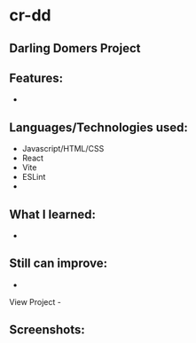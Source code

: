 # cr-dd
## Darling Domers Project


## Features:
 - 

## Languages/Technologies used:
 - Javascript/HTML/CSS
 - React
 - Vite
 - ESLint
 - 

## What I learned:
 - 
 
## Still can improve:
 - 

View Project - 

## Screenshots:
